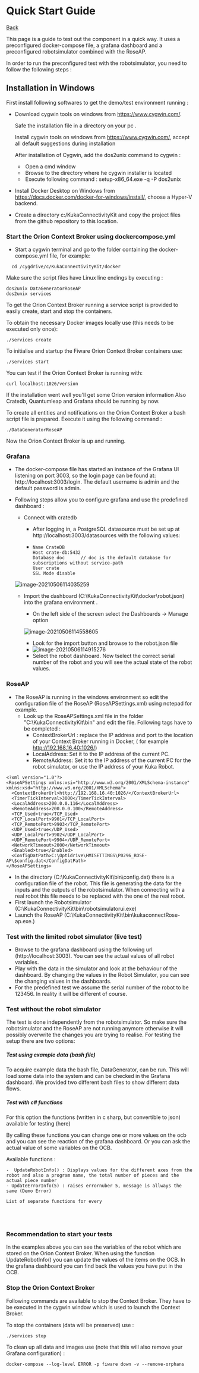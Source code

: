 # Quick Start Guide

[Back](README.md)

This page is a guide to test out the component in a quick way. It uses a preconfigured docker-compose file, a grafana dashboard and a preconfigured robotsimulator combined with the RoseAP.



In order to run the preconfigured test with the robotsimulator, you need to follow the following steps :



## Installation in Windows



First install following softwares to get the demo/test environment  running :

- Download cygwin tools on windows from https://www.cygwin.com/.

  Safe the installation file in a directory on your pc . 

  Install cygwin tools on windows from https://www.cygwin.com/, accept all default suggestions during installation

  After installation of Cygwin, add the dos2unix command to cygwin :

  - ​	Open a cmd window
  - ​	Browse to the directory where he cygwin  installer is located
  - ​    Execute following command :  setup-x86_64.exe -q -P dos2unix

- Install Docker Desktop on Windows from https://docs.docker.com/docker-for-windows/install/, choose a Hyper-V backend.

- Create a directory c:/KukaConnectivityKit and  copy the project files from the github repository to this location.



### Start the Orion Context Broker using dockercompose.yml



- Start a cygwin terminal and go to the folder containing the docker-compose.yml file, for example:
```
  cd /cygdrive/c/KukaConnectivityKit/docker
```
  Make sure the script files have Linux line endings by executing :
  ```
  dos2unix DataGeneratorRoseAP
  dos2unix services
  ```
  To get the Orion Context Broker running a service script is provided to easily create, start and stop the containers. 

  To obtain the necessary Docker images locally use (this needs to be executed only once):
  ```
  ./services create
  ```
  To initialise and startup the Fiware Orion Context Broker containers use:
  ```
  ./services start
  ```
  You can test if the Orion Context Broker is running with:
  ```
  curl localhost:1026/version
  ```


If the installation went well you'll get some Orion version information
  Also Cratedb, Quantumleap and Grafana should be running by now. 

To create all entities and notifications on the Orion Context Broker a bash script file is prepared. Execute it using the following command :

```
./DataGeneratorRoseAP
```

Now the Orion Contect Broker is up and running.



### Grafana



- The docker-compose file has started an instance of the Grafana UI listening on port 3003, so the login page can be found at: http://localhost:3003/login. The default username is admin and the default password is admin.

- Following steps allow you to configure grafana and use the predefined dashboard :
  - Connect with cratedb

    - After logging in, a PostgreSQL datasource must be set up at http://localhost:3003/datasources with the following values:

    - ```
      Name CrateDB
      Host crate-db:5432
      Database doc      // doc is the default database for subscriptions without service-path
      User crate
      SSL Mode disable
      ```

  ![image-20210506114035259](images/image-20210506114035259.png)

  

  - Import the dashboard (C:\KukaConnectivityKit\docker\robot.json) into the grafana environment .

    - On the left side of the screen select the Dashboards -> Manage option

    ![image-20210506114558605](images/image-20210506114558605.png)

    

    - Look for the import button and browse to the robot.json file
    - ![image-20210506114915276](images/image-20210506114915276.png)
    - Select the robot dashboard. Now tselect the correct serial number of the robot and you will see the actual state of the robot values.

    

  

  

### RoseAP



- The RoseAP is running in the windows environment so edit the configuration file of the RoseAP (RoseAPSettings.xml) using notepad for example.
  - Look up  the RoseAPSettings.xml file in the folder "C:\KukaConnectivityKit\bin\" and edit the file. Following tags have to be completed :
    - ContextBrokerUrl : replace the IP address and port to the location of your Context Broker running in Docker, ( for example http://192.168.16.40:1026/)
    - LocalAddress: Set it to the IP address of the current PC.
    - RemoteAddress: Set it to the IP address of the current PC for the robot simulator, or use the IP address of your Kuka Robot.

```
<?xml version="1.0"?>
<RoseAPSettings xmlns:xsi="http://www.w3.org/2001/XMLSchema-instance" xmlns:xsd="http://www.w3.org/2001/XMLSchema">
  <ContextBrokerUrl>http://192.168.16.40:1026/</ContextBrokerUrl>
  <TimerTickInterval>3000</TimerTickInterval>
  <LocalAddress>200.0.0.116</LocalAddress>
  <RemoteAddress>200.0.0.100</RemoteAddress>
  <TCP_Used>true</TCP_Used>
  <TCP_LocalPort>9901</TCP_LocalPort>
  <TCP_RemotePort>9903</TCP_RemotePort>
  <UDP_Used>true</UDP_Used>
  <UDP_LocalPort>9902</UDP_LocalPort>
  <UDP_RemotePort>9904</UDP_RemotePort>
  <NetworkTimeout>2000</NetworkTimeout>
  <Enabled>true</Enabled>
  <ConfigDatPath>C:\Optidrive\HMISETTINGS\P0296_ROSE-AP\$config.dat</ConfigDatPath>
</RoseAPSettings>
```



- In the directory (C:\KukaConnectivityKit\bin\config.dat) there is a configuration file of the robot. This file is generating the data for the inputs and the outputs of the robotsimulator. When connecting with a real robot this file needs to be replaced with the one of the real robot. 
- First launch the Robotsimulator (C:\KukaConnectivityKit\bin\robotsimulatorui.exe)
- Launch the RoseAP (C:\KukaConnectivityKit\bin\kukaconnectRose-ap.exe.)



### Test with the limited robot simulator (live test)

- Browse to the grafana dashboard using the following url (http://localhost:3003). You can see the actual values of all robot variables.
- Play with the data in the simulator and look at the behaviour of the dashboard.   By changing the values in the Robot Simulator, you can see the changing values in the dashboards.
- For the predefined test we assume the serial number of the robot to be 123456. In reality it will be different of course.




### Test without the robot simulator
The test is done independently from the robotsimulator. So make sure the robotsimulator and the RoseAP are not running anymore otherwise it will possibly overwrite the changes you are trying to realise.  For testing the setup there are two options:



##### Test using example data (bash file)
To acquire example data the bash file, DataGenerator, can be run. This will load some data into the system and can be checked in the Grafana dashboard. We provided two different bash files to show different data flows.







##### Test with c# functions

For this option the functions (written in c sharp, but convertible to json) available for testing (here)

By calling these functions you can change one or more values on the ocb and you can see the reaction of the grafana dashboard. Or you can ask the actual value of some variables on the OCB.

Available functions :

    -  UpdateRobotInfo() : Displays values for the different axes from the robot and also a program name, the total number of pieces and the actual piece number
    - UpdateErrorInfo(5) : raises errornuber 5, message is allways the same (Demo Error)
    
    List of separate functions for every 


​    
​    

### Recommendation to start your tests
In the examples above you can see the variables of the robot which are stored on the Orion Context Broker. When using the function  UpdateRobotInfo() you can update the values of the items on the OCB.
In the grafana dashboard you can find back the values you have put in the OCB.



###  Stop the Orion Context Broker

Following commands are available to stop the Context Broker. They have to be executed in the cygwin window which is used to launch the Context Broker.

To stop the containers (data will be preserved) use :

```
./services stop
```
To clean up all data and images use (note that this will also remove your Grafana configuration) :
```
docker-compose --log-level ERROR -p fiware down -v --remove-orphans
```

